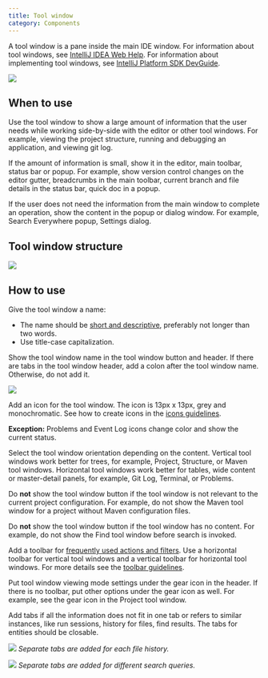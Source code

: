```yaml
---
title: Tool window
category: Components
---
```


A tool window is a pane inside the main IDE window. For information about tool windows, see [IntelliJ IDEA Web Help](https://www.jetbrains.com/help/idea/tool-windows.html). For information about implementing tool windows, see [IntelliJ Platform SDK DevGuide](https://jetbrains.org/intellij/sdk/docs/user_interface_components/tool_windows.html).

<img style="margin-left: 0;" src="{{site.baseurl}}/images/tool_window/example.png">


## When to use

Use the tool window to show a large amount of information that the user needs while working side-by-side with the editor or other tool windows. For example, viewing the project structure, running and debugging an application, and viewing git log.

If the amount of information is small, show it in the editor, main toolbar, status bar or popup. For example, show version control changes on the editor gutter, breadcrumbs in the main toolbar, current branch and file details in the status bar, quick doc in a popup.

If the user does not need the information from the main window to complete an operation, show the content in the popup or dialog window. For example, Search Everywhere popup, Settings dialog.


## Tool window structure

![]({{site.baseurl}}/images/tool_window/structure.png)


## How to use

Give the tool window a name:
* The name should be [short and descriptive]({{site.baseurl}}/text/writing_short/), preferably not longer than two words.
* Use title-case capitalization.

Show the tool window name in the tool window button and header. If there are tabs in the tool window header, add a colon after the tool window name. Otherwise, do not add it.

![]({{site.baseurl}}/images/tool_window/pull_requests.png)

Add an icon for the tool window. The icon is 13px x 13px, grey and monochromatic. See how to create icons in the [icons guidelines]({{site.baseurl}}/principles/icons/).

<p class="noanchor"> <b>Exception:</b> Problems and Event Log icons change color and show the current status.</p>

Select the tool window orientation depending on the content. Vertical tool windows work better for trees, for example, Project, Structure, or Maven tool windows. Horizontal tool windows work better for tables, wide content or master-detail panels, for example, Git Log, Terminal, or Problems.

Do **not** show the tool window button if the tool window is not relevant to the current project configuration. For example, do not show the Maven tool window for a project without Maven configuration files.

Do **not** show the tool window button if the tool window has no content. For example, do not show the Find tool window before search is invoked.

Add a toolbar for [frequently used actions and filters]({{site.baseurl}}/controls/toolbar/#what-items-to-add-on-toolbar). Use a horizontal toolbar for vertical tool windows and a vertical toolbar for horizontal tool windows. For more details see the [toolbar guidelines]({{site.baseurl}}/controls/toolbar/#sizes-and-placement).

Put tool window viewing mode settings under the gear icon in the header. If there is no toolbar, put other options under the gear icon as well. For example, see the gear icon in the Project tool window.

Add tabs if all the information does not fit in one tab or refers to similar instances, like run sessions, history for files, find results. The tabs for entities should be closable.

![]({{site.baseurl}}/images/tool_window/git.png)
*Separate tabs are added for each file history.*

![]({{site.baseurl}}/images/tool_window/find.png)
*Separate tabs are added for different search queries.*

